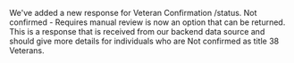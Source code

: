We've added a new response for Veteran Confirmation /status. Not confirmed - Requires manual review is now an option that can be returned. This is a response that is received from our backend data source and should give more details for individuals who are Not confirmed as title 38 Veterans.
